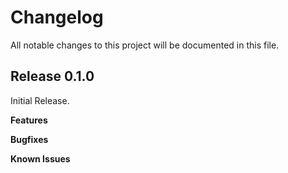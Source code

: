 # Changelog

All notable changes to this project will be documented in this file.

## Release 0.1.0

Initial Release.

**Features**

**Bugfixes**

**Known Issues**

